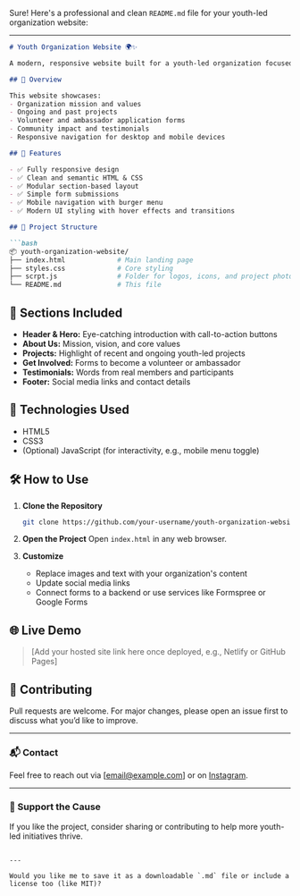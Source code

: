 Sure! Here's a professional and clean `README.md` file for your youth-led organization website:

---

````markdown
# Youth Organization Website 🌍✨

A modern, responsive website built for a youth-led organization focused on empowering young people through meaningful projects, events, and outreach programs.

## 📌 Overview

This website showcases:
- Organization mission and values
- Ongoing and past projects
- Volunteer and ambassador application forms
- Community impact and testimonials
- Responsive navigation for desktop and mobile devices

## 🚀 Features

- ✅ Fully responsive design
- ✅ Clean and semantic HTML & CSS
- ✅ Modular section-based layout
- ✅ Simple form submissions
- ✅ Mobile navigation with burger menu
- ✅ Modern UI styling with hover effects and transitions

## 📁 Project Structure

```bash
📦 youth-organization-website/
├── index.html             # Main landing page
├── styles.css             # Core styling
├── scrpt.js               # Folder for logos, icons, and project photos
└── README.md              # This file
````

## 🎯 Sections Included

* **Header & Hero:** Eye-catching introduction with call-to-action buttons
* **About Us:** Mission, vision, and core values
* **Projects:** Highlight of recent and ongoing youth-led projects
* **Get Involved:** Forms to become a volunteer or ambassador
* **Testimonials:** Words from real members and participants
* **Footer:** Social media links and contact details

## 🧠 Technologies Used

* HTML5
* CSS3
* (Optional) JavaScript (for interactivity, e.g., mobile menu toggle)

## 🛠️ How to Use

1. **Clone the Repository**

   ```bash
   git clone https://github.com/your-username/youth-organization-website.git
   ```

2. **Open the Project**
   Open `index.html` in any web browser.

3. **Customize**

   * Replace images and text with your organization's content
   * Update social media links
   * Connect forms to a backend or use services like Formspree or Google Forms

## 🌐 Live Demo

> \[Add your hosted site link here once deployed, e.g., Netlify or GitHub Pages]

## 🤝 Contributing

Pull requests are welcome. For major changes, please open an issue first to discuss what you’d like to improve.

---

### 📬 Contact

Feel free to reach out via \[[email@example.com](mailto:bilolbek424@gmail.com)] or on [Instagram](https://instagram.com/dislaugh424).

---

### 🧡 Support the Cause

If you like the project, consider sharing or contributing to help more youth-led initiatives thrive.

```

---

Would you like me to save it as a downloadable `.md` file or include a license too (like MIT)?
```
